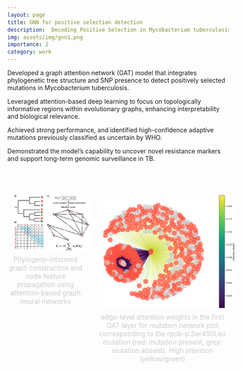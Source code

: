```yaml
---
layout: page
title: GNN for positive selection detection
description:  Decoding Positive Selection in Mycobacterium tuberculosis with Phylogeny-Guided Graph Attention Models
img: assets/img/gnn1.png
importance: 2
category: work
---
```


<!-- [Publication](https://www.biorxiv.org/content/10.1101/2025.01.13.632698v1.abstract) -->

Developed a graph attention network (GAT) model that integrates phylogenetic tree structure and SNP presence to detect positively selected mutations in Mycobacterium tuberculosis.

Leveraged attention-based deep learning to focus on topologically informative regions within evolutionary graphs, enhancing interpretability and biological relevance.

Achieved strong performance, and identified high-confidence adaptive mutations previously classified as uncertain by WHO.

Demonstrated the model’s capability to uncover novel resistance markers and support long-term genomic surveillance in TB.


<br>


<div style="display: flex; justify-content: center; gap: 2em; margin-top: 2em; text-align: center; flex-wrap: nowrap;">

  <div>
    <img src="/assets/img/gnn1.png" alt="TOAST Image 1" style="width: 450px; margin: 1em; border-radius: 4px;">
    <p style="color: #ccc; font-size: 0.95rem; margin-top: -0.5em;">Phylogeny-informed graph construction and node feature propagation using attention-based graph neural networks</p>
  </div>

  <div>
    <img src="/assets/img/gnn2.png" alt="TOAST Image 2" style="width: 450px; margin: 1em; border-radius: 4px;">
    <p style="color: #ccc; font-size: 0.95rem; margin-top: -0.5em;">edge-level attention weights in the first GAT layer for mutation network plot corresponding to the rpob-p.Ser450Leu mutation (red: mutation present, grey: mutation absent). High attention (yellow/green)</p>
  </div>

</div>
